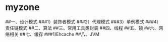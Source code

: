 # myzone
##一、设计模式
###1）装饰者模式
###2）代理模式
###3）单例模式
###4）责任链模式
##二、算法
##三、常用工具类封装
##四、线程
##五、锁
##六、网络相关
##七、缓存
###1)Ehcache
##八、JVM
